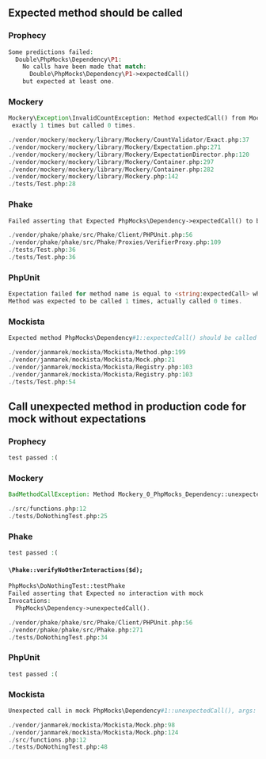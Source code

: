 
## Expected method should be called

### Prophecy

```php
Some predictions failed:
  Double\PhpMocks\Dependency\P1:
    No calls have been made that match:
      Double\PhpMocks\Dependency\P1->expectedCall()
    but expected at least one.
```

### Mockery

```php
Mockery\Exception\InvalidCountException: Method expectedCall() from Mockery_0_PhpMocks_Dependency should be called
 exactly 1 times but called 0 times.

./vendor/mockery/mockery/library/Mockery/CountValidator/Exact.php:37
./vendor/mockery/mockery/library/Mockery/Expectation.php:271
./vendor/mockery/mockery/library/Mockery/ExpectationDirector.php:120
./vendor/mockery/mockery/library/Mockery/Container.php:297
./vendor/mockery/mockery/library/Mockery/Container.php:282
./vendor/mockery/mockery/library/Mockery.php:142
./tests/Test.php:28
```

### Phake

```php
Failed asserting that Expected PhpMocks\Dependency->expectedCall() to be called exactly <1> times, actually called <0> times. In fact, there are no interactions with this mock..

./vendor/phake/phake/src/Phake/Client/PHPUnit.php:56
./vendor/phake/phake/src/Phake/Proxies/VerifierProxy.php:109
./tests/Test.php:36
./tests/Test.php:36
```

### PhpUnit

```php
Expectation failed for method name is equal to <string:expectedCall> when invoked 1 time(s).
Method was expected to be called 1 times, actually called 0 times.
```

### Mockista

```php
Expected method PhpMocks\Dependency#1::expectedCall() should be called exactly once but not called at all.

./vendor/janmarek/mockista/Mockista/Method.php:199
./vendor/janmarek/mockista/Mockista/Mock.php:21
./vendor/janmarek/mockista/Mockista/Registry.php:103
./vendor/janmarek/mockista/Mockista/Registry.php:103
./tests/Test.php:54
```


## Call unexpected method in production code for mock without expectations

### Prophecy

```php
test passed :(
```

### Mockery

```php
BadMethodCallException: Method Mockery_0_PhpMocks_Dependency::unexpectedCall() does not exist on this mock object

./src/functions.php:12
./tests/DoNothingTest.php:25

```

### Phake

```php
test passed :(
```

#### `\Phake::verifyNoOtherInteractions($d);`

```php
PhpMocks\DoNothingTest::testPhake
Failed asserting that Expected no interaction with mock
Invocations:
  PhpMocks\Dependency->unexpectedCall().

./vendor/phake/phake/src/Phake/Client/PHPUnit.php:56
./vendor/phake/phake/src/Phake.php:271
./tests/DoNothingTest.php:34

```

### PhpUnit

```php
test passed :(
```

### Mockista

```php
Unexpected call in mock PhpMocks\Dependency#1::unexpectedCall(), args:

./vendor/janmarek/mockista/Mockista/Mock.php:98
./vendor/janmarek/mockista/Mockista/Mock.php:124
./src/functions.php:12
./tests/DoNothingTest.php:48
```

